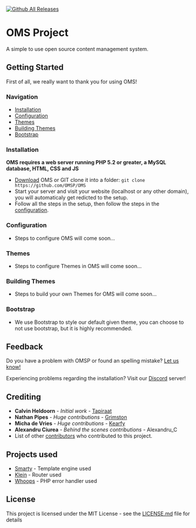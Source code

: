 [![Github All Releases](https://img.shields.io/github/downloads/OMSP/OMS/total.svg?style=for-the-badge)](https://github.com/OMSP/OMS)

# OMS Project

A simple to use open source content management system.

## Getting Started

First of all, we really want to thank you for using OMS!

### Navigation
* [Installation](#installation)
* [Configuration](#configuration)
* [Themes](#themes)
* [Building Themes](#building-themes)
* [Bootstrap](#bootstrap)

### Installation

**OMS requires a web server running PHP 5.2 or greater, a MySQL database, HTML, CSS and JS**
* [Download](https://github.com/OMSP/OMS/archive/master.zip) OMS or GIT clone it into a folder: ```git clone   https://github.com/OMSP/OMS```
* Start your server and visit your website (localhost or any other domain), you will automaticaly get redicted to the setup.
* Follow all the steps in the setup, then follow the steps in the [configuration](#configuration).

### Configuration

* Steps to configure OMS will come soon...

### Themes

* Steps to configure Themes in OMS will come soon...

### Building Themes

* Steps to build your own Themes for OMS will come soon...

### Bootstrap

* We use Bootstrap to style our default given theme, you can choose to not use bootstrap, but it is highly recommended.

## Feedback

Do you have a problem with OMSP or found an spelling mistake? [Let us know!](https://omsp.org/feedback)

Experiencing problems regarding the installation? Visit our [Discord](https://discord.gg/SKvWQVb) server!

## Crediting

* **Calvin Heldoorn** - *Initial work* - [Tapiraat](https://calvin.ws)
* **Nathan Pipes** - *Huge contributions* - [Grimston](https://aussiehostingservices.com)
* **Micha de Vries** - *Huge contributions* - [Kearfy](https://mystem.tk)
* **Alexandru Ciurea** - *Behind the scenes contributions* - Alexandru_C
* List of other [contributors](https://github.com/OMSP/OMS/contributors) who contributed to this project.

## Projects used

* [Smarty](https://smarty.net) - Template engine used
* [Klein](https://github.com/klein/klein.php) - Router used
* [Whoops](https://github.com/filp/whoops) - PHP error handler used

## License

This project is licensed under the MIT License - see the [LICENSE.md](LICENSE) file for details
